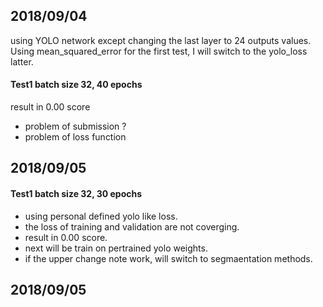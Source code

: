 ## 2018/09/04

using YOLO network except changing the last layer to 24 outputs values.
Using mean_squared_error for the first test, I will switch to the yolo_loss latter.
#### Test1 batch size 32, 40 epochs
result in 0.00 score
- problem of submission ?
- problem of loss function


## 2018/09/05

#### Test1 batch size 32, 30 epochs
- using personal defined yolo like loss.
- the loss of training and validation are not coverging.
- result in 0.00 score.
- next will be train on pertrained yolo weights.
- if the upper change note work, will switch to segmaentation methods.

## 2018/09/05
